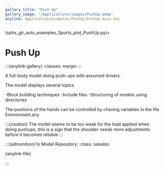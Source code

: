 ```yaml
---
gallery_title: "Push Up"
gallery_image: "/Applications/images/PushUp.webp"
anylink: Application/Examples/PushUp/PushUp.main.any
---
```


(sphx_glr_auto_examples_Sports_plot_PushUp.py)=

# Push Up

:::{anylink-gallery}
:classes: margin
:::

A full-body model doing push-ups with assumed drivers.


The model displays several topics

-Block building techniques
-Include files
-Structuring of models using directories

The positions of the hands can be controlled by chaning variables in the file
Environment.any

:::{caution}
The model seems to be too weak for the load applied when doing pushups, this
is a sign that the shoulder needs more adjustments before it becomes reliable
:::


:::{admonition} In Model Repository:
:class: seealso

{anylink-file}` `

:::
